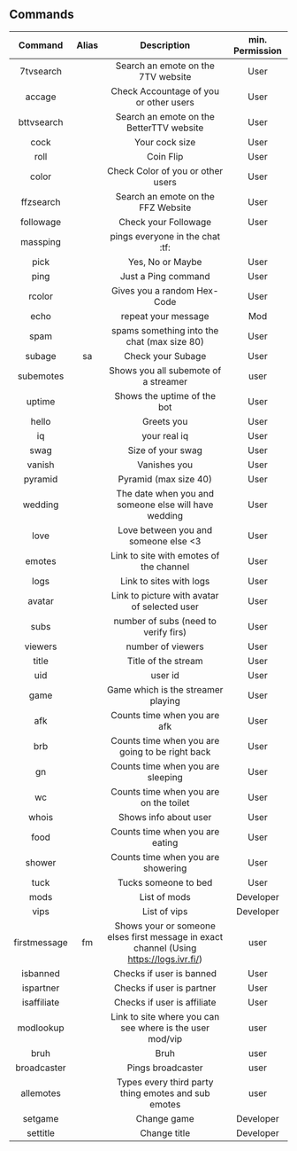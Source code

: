 ## Commands
        
| Command  | Alias  | Description  | min. Permission |
|:-----------:|:-----------:|:------------:|:------:|
 | 7tvsearch |  | Search an emote on the 7TV website | User 
 | accage |  |Check Accountage of you or other users | User  
 | bttvsearch |  | Search an emote on the BetterTTV website | User 
 | cock |  | Your cock size | User 
 | roll |  | Coin Flip | User 
 | color |  | Check Color of you or other users | User 
 | ffzsearch |  | Search an emote on the FFZ Website | User 
 | followage |  | Check your Followage | User 
 | massping |  | pings everyone in the chat :tf: | 
 | pick |  | Yes, No or Maybe | User 
 | ping |  | Just a Ping command | User 
 | rcolor |  | Gives you a random Hex-Code | User 
 | echo |  | repeat your message | Mod 
 | spam |  | spams something into the chat (max size 80) | User 
 | subage | sa | Check your Subage | User 
 | subemotes |  | Shows you all subemote of a streamer | user  
 | uptime |  | Shows the uptime of the bot | User 
 | hello |  | Greets you  | User
 | iq |  |  your real iq | User
 | swag |  | Size of your swag | User
 | vanish |  | Vanishes you | User
 | pyramid |  | Pyramid (max size 40) | User
 | wedding |  | The date when you and someone else will have wedding | User
 | love |  | Love between you and someone else <3 | User
 | emotes |  | Link to site with emotes of the channel | User
 | logs |  | Link to sites with logs | User
 | avatar |  | Link to picture with avatar of selected user | User
 | subs |  | number of subs (need to verify firs) | User
 | viewers |  | number of viewers | User
 | title |  | Title of the stream | User
 | uid |  | user id | User
 | game |  | Game which is the streamer playing | User
 | afk |  | Counts time when you are afk | User
 | brb |  | Counts time when you are going to be right back | User
 | gn |  | Counts time when you are sleeping | User
 | wc |  | Counts time when you are on the toilet | User
 | whois |  | Shows info about user | User
 | food |  | Counts time when you are eating | User
 | shower |  | Counts time when you are showering | User
 | tuck |  | Tucks someone to bed | User
 | mods |  | List of mods | Developer
 | vips |  | List of vips | Developer
 | firstmessage | fm | Shows your or someone elses first message in exact channel (Using https://logs.ivr.fi/) | user
 | isbanned |  | Checks if user is banned | User
 | ispartner |  | Checks if user is partner | User
 | isaffiliate |  | Checks if user is affiliate | User
 | modlookup |  | Link to site where you can see where is the user mod/vip | user
 | bruh |  | Bruh | user
 | broadcaster |  | Pings broadcaster | user
 | allemotes |  | Types every third party thing emotes and sub emotes | user
 | setgame |  | Change game | Developer
 | settitle |  | Change title | Developer
